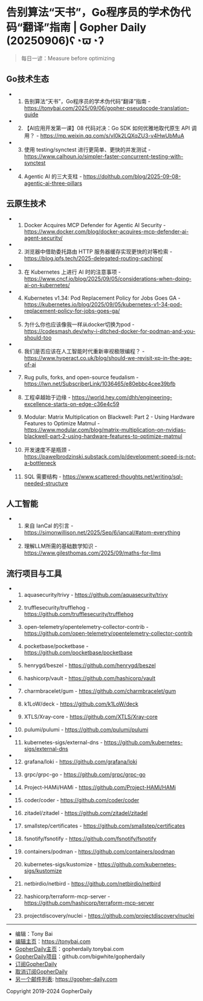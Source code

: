 # 告别算法“天书”，Go程序员的学术伪代码“翻译”指南 | Gopher Daily (20250906)ʕ◔ϖ◔ʔ

>每日一谚：Measure before optimizing

## Go技术生态


- 1. 告别算法“天书”，Go程序员的学术伪代码“翻译”指南 - https://tonybai.com/2025/09/06/gopher-pseudocode-translation-guide

- 2. 【AI应用开发第一课】08 代码对决：Go SDK 如何优雅地取代原生 API 调用？ - https://mp.weixin.qq.com/s/vI0k2LQXqZU3-v4HwUbMuA

- 3. 使用 testing/synctest 进行更简单、更快的并发测试 - https://www.calhoun.io/simpler-faster-concurrent-testing-with-synctest

- 4. Agentic AI 的三大支柱 - https://dolthub.com/blog/2025-09-08-agentic-ai-three-pillars


## 云原生技术


- 1. Docker Acquires MCP Defender for Agentic AI Security - https://www.docker.com/blog/docker-acquires-mcp-defender-ai-agent-security/

- 2. 浏览器中借助委托路由 HTTP 服务器缓存实现更快的对等检索 - https://blog.ipfs.tech/2025-delegated-routing-caching/

- 3. 在 Kubernetes 上进行 AI 时的注意事项 - https://www.cncf.io/blog/2025/09/05/considerations-when-doing-ai-on-kubernetes/

- 4. Kubernetes v1.34: Pod Replacement Policy for Jobs Goes GA - https://kubernetes.io/blog/2025/09/05/kubernetes-v1-34-pod-replacement-policy-for-jobs-goes-ga/

- 5. 为什么你也应该像我一样从docker切换为pod - https://codesmash.dev/why-i-ditched-docker-for-podman-and-you-should-too

- 6. 我们是否应该在人工智能时代重新审视极限编程？ - https://www.hyperact.co.uk/blog/should-we-revisit-xp-in-the-age-of-ai

- 7. Rug pulls, forks, and open-source feudalism - https://lwn.net/SubscriberLink/1036465/e80ebbc4cee39bfb

- 8. 工程卓越始于边缘 - https://world.hey.com/dhh/engineering-excellence-starts-on-edge-c36e4c59

- 9. Modular: Matrix Multiplication on Blackwell: Part 2 - Using Hardware Features to Optimize Matmul - https://www.modular.com/blog/matrix-multiplication-on-nvidias-blackwell-part-2-using-hardware-features-to-optimize-matmul

- 10. 开发速度不是瓶颈 - https://pawelbrodzinski.substack.com/p/development-speed-is-not-a-bottleneck

- 11. SQL 需要结构 - https://www.scattered-thoughts.net/writing/sql-needed-structure


## 人工智能


- 1. 来自 IanCal 的引言 - https://simonwillison.net/2025/Sep/6/iancal/#atom-everything

- 2. 理解LLM所需的基础数学知识 - https://www.gilesthomas.com/2025/09/maths-for-llms


## 流行项目与工具


- 1. aquasecurity/trivy - https://github.com/aquasecurity/trivy

- 2. trufflesecurity/trufflehog - https://github.com/trufflesecurity/trufflehog

- 3. open-telemetry/opentelemetry-collector-contrib - https://github.com/open-telemetry/opentelemetry-collector-contrib

- 4. pocketbase/pocketbase - https://github.com/pocketbase/pocketbase

- 5. henrygd/beszel - https://github.com/henrygd/beszel

- 6. hashicorp/vault - https://github.com/hashicorp/vault

- 7. charmbracelet/gum - https://github.com/charmbracelet/gum

- 8. k1LoW/deck - https://github.com/k1LoW/deck

- 9. XTLS/Xray-core - https://github.com/XTLS/Xray-core

- 10. pulumi/pulumi - https://github.com/pulumi/pulumi

- 11. kubernetes-sigs/external-dns - https://github.com/kubernetes-sigs/external-dns

- 12. grafana/loki - https://github.com/grafana/loki

- 13. grpc/grpc-go - https://github.com/grpc/grpc-go

- 14. Project-HAMi/HAMi - https://github.com/Project-HAMi/HAMi

- 15. coder/coder - https://github.com/coder/coder

- 16. zitadel/zitadel - https://github.com/zitadel/zitadel

- 17. smallstep/certificates - https://github.com/smallstep/certificates

- 18. fsnotify/fsnotify - https://github.com/fsnotify/fsnotify

- 19. containers/podman - https://github.com/containers/podman

- 20. kubernetes-sigs/kustomize - https://github.com/kubernetes-sigs/kustomize

- 21. netbirdio/netbird - https://github.com/netbirdio/netbird

- 22. hashicorp/terraform-mcp-server - https://github.com/hashicorp/terraform-mcp-server

- 23. projectdiscovery/nuclei - https://github.com/projectdiscovery/nuclei


----

- 编辑：Tony Bai
- [编辑主页](https://tonybai.com)：https://tonybai.com
- [GopherDaily主页](https://gopherdaily.tonybai.com)：gopherdaily.tonybai.com
- [GopherDaily项目](https://github.com/bigwhite/gopherdaily)：github.com/bigwhite/gopherdaily
- [订阅GopherDaily](https://gopherdaily.tonybai.com/subscribe)
- [取消订阅GopherDaily](https://gopherdaily.tonybai.com/unsubscribe)
- [另一个邮件列表](https://gopher-daily.com): https://gopher-daily.com

Copyright 2019-2024 GopherDaily
